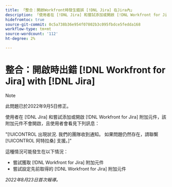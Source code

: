 ```yaml
---
title: 「整合：開啟Workfront時發生錯誤 [!DNL Jira] 在Jira內」
description: 「使用者在 [!DNL Jira] 和嘗試添加或開啟 [!DNL Workfront for Jira] 附加元件，該附加元件不會開啟，且使用者會看見錯誤訊息。」
hidefromtoc: true
source-git-commit: 0c5a738b36e954f07802b3c095fbdce5fedda168
workflow-type: tm+mt
source-wordcount: '112'
ht-degree: 2%

---
```



# 整合：開啟時出錯 [!DNL Workfront for Jira] with [!DNL Jira]

>[!NOTE]
>
>此問題已於2022年9月5日修正。

使用者在 [!DNL Jira] 和嘗試添加或開啟 [!DNL Workfront for Jira] 附加元件，該附加元件不會開啟，且使用者會看見下列訊息：

&quot;[!UICONTROL 出現狀況. 我們的團隊收到通知。 如果問題仍然存在，請聯繫 [!UICONTROL 阿特拉桑] 支援。]&quot;

這種情況可能發生在以下情況：

* 嘗試獲取 [!DNL Workfront for Jira] 附加元件
* 嘗試設定先前取得的 [!DNL Workfront for Jira] 附加元件

_2022年8月23日首次報導。_

